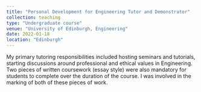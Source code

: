 ```yaml
---
title: "Personal Development for Engineering Tutor and Demonstrator"
collection: teaching
type: "Undergraduate course"
venue: "University of Edinburgh, Engineering"
date: 2022-01-18
location: "Edinburgh"
---
```


My primary tutoring responsibilities included hosting seminars and tutorials, starting discussions around professional and ethical values in Engineering. 
Two pieces of written coursework (essay style) were also mandatory for students to complete over the duration of the course. I was involved in the marking of both of these pieces of work. 